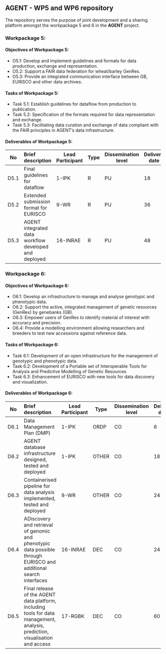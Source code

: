 ## AGENT - WP5 and WP6 repository
The repository serves the purpose of joint development and a sharing platform amongst the workpackage 5 and 6 in the **AGENT** project. 

### Workpackage 5:
#### Objectives of Workpackage 5: 
- O5.1: Develop and implement guidelines and formats for data production, exchange and representation.
- O5.2: Support a FAIR data federation for wheat/barley GenRes.
- O5.3: Provide an integrated communication interface between GB, EURISCO and other data archives.

#### Tasks of Workpackage 5: 
- Task 5.1: Establish guidelines for dataflow from production to publication.
- Task 5.2: Specification of the formats required for data representation and exchange.
- Task 5.3: Facilitating data curation and exchange of data compliant with the FAIR principles in AGENT’s data infrastructure.

#### Deliverables of Workpackage 5: 
| No   | Brief description                                     |  Lead<br /> Participant |  Type |  Dissemination level | Delivery date |
|------|:-----------------------------------------------------|------------------|------|---------------------|--------------|
| D5.1 | Final guidelines for dataflow                         | 1-IPK             | R | PU | 18 |
| D5.2 | Extended submission format for EURISCO                | 9-WR              | R | PU | 36 |
| D5.3 | AGENT integrated data workflow<br /> developed and deployed | 16-INRAE          | R | PU | 48 |

### Workpackage 6:
#### Objectives of Workpackage 6: 
- O6.1: Develop an infrastructure to manage and analyse genotypic and phenotypic data.
- O6.2: Support the active, integrated management of genetic resources (GenRes) by genebanks (GB).
- O6.3: Empower users of GenRes to identify material of interest with accuracy and precision.
- O6.4: Provide a modelling environment allowing researchers and breeders to test new accessions against reference data.

#### Tasks of Workpackage 6: 
- Task 6.1: Development of an open infrastructure for the management of genotypic and phenotypic data.
- Task 6.2: Development of a Portable set of Interoperable Tools for Analysis and Predictive Modelling of Genetic Resources
- Task 6.3: Enhancement of EURISCO with new tools for data discovery and visualization.

#### Deliverables of Workpackage 6: 
| No   | Brief description                                     |  Lead<br /> Participant |  Type |  Dissemination level | Delivery date |
|------|:-----------------------------------------------------|------------------|------|---------------------|--------------|
| D6.1 |Data Management Plan (DMP)                        | 1-IPK             | ORDP | CO | 6 |
| D6.2 | AGENT database infrastructure designed, <br />tested and deployed               | 1-IPK  | OTHER | CO | 18 |
| D6.3 | Containerised pipeline for data analysis <br /> implemented, tested and deployed | 9-WR         | OTHER | CO | 24 |
| D6.4 | ADiscovery and retrieval of genomic and phenotypic<br /> data possible through EURISCO and additional search interfaces | 16-INRAE          | DEC | CO | 24 |
| D6.5 | Final release of the AGENT data platform, including<br /> tools for data management, analysis, prediction, <br />visualisation and access | 17-RGBK          | DEC | CO | 60 |


